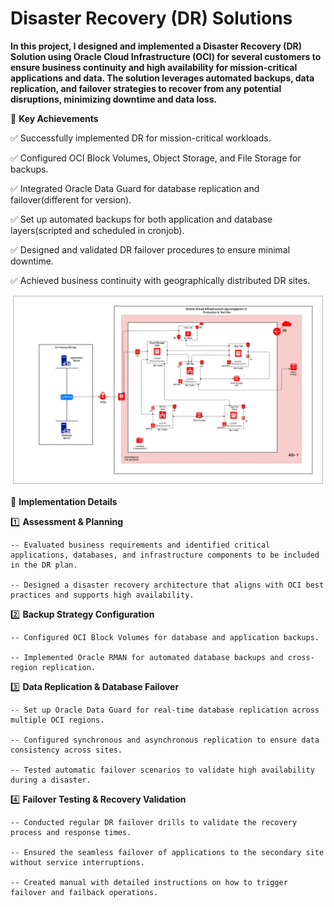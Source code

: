 # Disaster Recovery (DR) Solutions

**In this project, I designed and implemented a Disaster Recovery (DR) Solution using Oracle Cloud Infrastructure (OCI) for several customers to ensure business continuity and high availability for mission-critical applications and data. The solution leverages automated backups, data replication, and failover strategies to recover from any potential disruptions, minimizing downtime and data loss.**

🔹 **Key Achievements**

✅ Successfully implemented DR for mission-critical workloads.

✅ Configured OCI Block Volumes, Object Storage, and File Storage for backups.

✅ Integrated Oracle Data Guard for database replication and failover(different for version).

✅ Set up automated backups for both application and database layers(scripted and scheduled in cronjob).

✅ Designed and validated DR failover procedures to ensure minimal downtime.

✅ Achieved business continuity with geographically distributed DR sites.

<img src="image.png" alt="solution_diagram" width="800">

🔹 **Implementation Details**

1️⃣ **Assessment & Planning**

	-- Evaluated business requirements and identified critical applications, databases, and infrastructure components to be included in the DR plan.
 
	-- Designed a disaster recovery architecture that aligns with OCI best practices and supports high availability.

2️⃣ **Backup Strategy Configuration**

	-- Configured OCI Block Volumes for database and application backups.
 
	-- Implemented Oracle RMAN for automated database backups and cross-region replication.

3️⃣ **Data Replication & Database Failover**

	-- Set up Oracle Data Guard for real-time database replication across multiple OCI regions.
 
	-- Configured synchronous and asynchronous replication to ensure data consistency across sites.
 
	-- Tested automatic failover scenarios to validate high availability during a disaster.
 
4️⃣ **Failover Testing & Recovery Validation**

	-- Conducted regular DR failover drills to validate the recovery process and response times.
 
	-- Ensured the seamless failover of applications to the secondary site without service interruptions.
 
	-- Created manual with detailed instructions on how to trigger failover and failback operations.
